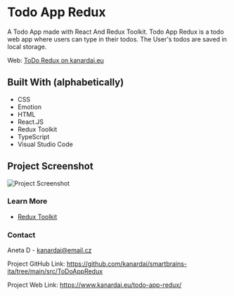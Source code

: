 # Todo App Redux

A Todo App made with React And Redux Toolkit.
Todo App Redux is a todo web app where users can type in their todos. The User's todos are saved in local storage.

Web: [ToDo Redux on kanardai.eu](https://www.kanardai.eu/todo-app-redux)

## Built With (alphabetically)

- CSS
- Emotion
- HTML
- React.JS
- Redux Toolkit
- TypeScript
- Visual Studio Code

## Project Screenshot

![Project Screenshot](https://i.ibb.co/WVt7pRx/todos.jpg)

### Learn More

- [Redux Toolkit](https://redux-toolkit.js.org/)

### Contact

Aneta D - kanardai@email.cz

Project GitHub Link: https://github.com/kanardai/smartbrains-ita/tree/main/src/ToDoAppRedux

Project Web Link: https://www.kanardai.eu/todo-app-redux/
